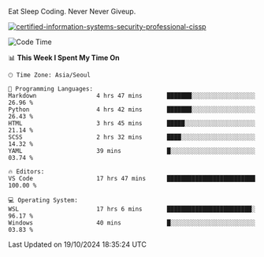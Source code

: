 Eat Sleep Coding.
Never Never Giveup.

[![certified-information-systems-security-professional-cissp](https://user-images.githubusercontent.com/44606727/157613689-acd84ec6-5f8f-4e79-89d9-a8d51f033634.png)](https://www.credly.com/badges/f394a010-85a0-450b-9136-8043af01d71c/public_url)

<!--START_SECTION:waka-->
![Code Time](http://img.shields.io/badge/Code%20Time-3%2C520%20hrs%2026%20mins-blue)

📊 **This Week I Spent My Time On** 

```text
🕑︎ Time Zone: Asia/Seoul

💬 Programming Languages: 
Markdown                 4 hrs 47 mins       ███████░░░░░░░░░░░░░░░░░░   26.96 % 
Python                   4 hrs 42 mins       ███████░░░░░░░░░░░░░░░░░░   26.43 % 
HTML                     3 hrs 45 mins       █████░░░░░░░░░░░░░░░░░░░░   21.14 % 
SCSS                     2 hrs 32 mins       ████░░░░░░░░░░░░░░░░░░░░░   14.32 % 
YAML                     39 mins             █░░░░░░░░░░░░░░░░░░░░░░░░   03.74 % 

🔥 Editors: 
VS Code                  17 hrs 47 mins      █████████████████████████   100.00 % 

💻 Operating System: 
WSL                      17 hrs 6 mins       ████████████████████████░   96.17 % 
Windows                  40 mins             █░░░░░░░░░░░░░░░░░░░░░░░░   03.83 % 
```


 Last Updated on 19/10/2024 18:35:24 UTC
<!--END_SECTION:waka-->
